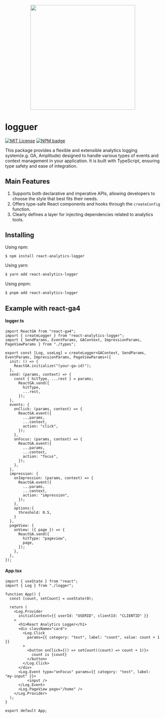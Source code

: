 <p align='center'>
<img src='https://github.com/user-attachments/assets/1e417f4e-0f3a-4b56-8f6c-68188572421d' width=340 height=340 />
</p>


# logguer
[![MIT License](https://img.shields.io/badge/license-MIT-blue.svg)](https://github.com/logguer/logguer/blob/main/LICENSE) 
[![NPM badge](https://img.shields.io/npm/v/@logguer/logguer?logo=npm)](https://www.npmjs.com/package/@logguer/logguer) 

This package provides a flexible and extensible analytics logging system(e.g. GA, Amplitude) designed to handle various types of events and context management in your application. It is built with TypeScript, ensuring type safety and ease of integration.

## Main Features
1. Supports both declarative and imperative APIs, allowing developers to choose the style that best fits their needs.
2. Offers type-safe React components and hooks through the `createConfig` function.
3. Clearly defines a layer for injecting dependencies related to analytics tools.

## Installing
Using npm:

```bash
$ npm install react-analytics-logger
```

Using yarn:
```bash
$ yarn add react-analytics-logger
```

Using pnpm:
```bash
$ pnpm add react-analytics-logger
```

## Example with react-ga4

#### logger.ts
```tsx
import ReactGA from "react-ga4";
import { createLogger } from "react-analytics-logger";
import { SendParams, EventParams, GAContext, ImpressionParams, PageViewParams } from "./types";

export const [Log, useLog] = createLogger<GAContext, SendParams, EventParams, ImpressionParams, PageViewParams>({
  init: () => {
    ReactGA.initialize("(your-ga-id)");
  },
  send: (params, context) => {
    const { hitType, ...rest } = params;
      ReactGA.send({
        hitType,
        ...rest,
      });
  },
  events: {
    onClick: (params, context) => {
      ReactGA.event({
        ...params,
        ...context,
        action: "click",
      });
    },
    onFocus: (params, context) => {
      ReactGA.event({
        ...params,
        ...context,
        action: "focus",
      });
    },
  },
  impression: {
    onImpression: (params, context) => {
      ReactGA.event({
        ...params,
        ...context,
        action: "impression",
      });
    },
    options:{
      threshold: 0.5,
    }
  },
  pageView: {
    onView: ({ page }) => {
      ReactGA.send({
        hitType: "pageview",
        page,
      });
    },
  },
});

```


#### App.tsx
```tsx
import { useState } from "react";
import { Log } from "./logger";

function App() {
  const [count, setCount] = useState(0);

  return (
    <Log.Provider
      initialContext={{ userId: "USERID", clientId: "CLIENTID" }}
    >
      <h1>React Analytics Logger</h1>
      <div className="card">
        <Log.Click
          params={{ category: "test", label: "count", value: count + 1 }}
        >
          <button onClick={() => setCount((count) => count + 1)}>
            count is {count}
          </button>
        </Log.Click>
      </div>
      <Log.Event type="onFocus" params={{ category: "test", label: "my-input" }}>
          <input />
      </Log.Event>
      <Log.PageView page="/home" />
    </Log.Provider>
  );
}

export default App;

```

